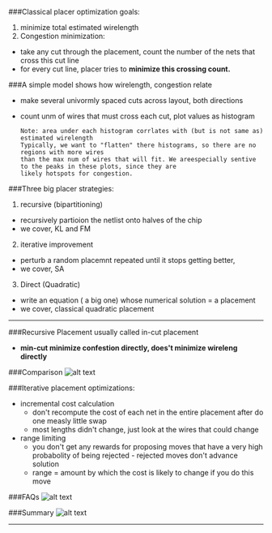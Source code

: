 ###Classical placer optimization goals:
1. minimize total estimated wirelength
2. Congestion minimization:
  - take any cut through the placement, count the number of the nets that cross this cut line
  - for every cut line, placer tries to **minimize this crossing count.**


###A simple model shows how wirelength, congestion relate
- make several univormly spaced cuts across layout, both directions
- count unm of wires that must cross each cut, plot values as histogram  

      Note: area under each histogram corrlates with (but is not same as) estimated wirelength  
      Typically, we want to "flatten" there histograms, so there are no regions with more wires 
      than the max num of wires that will fit. We areespecially sentive to the peaks in these plots, since they are
      likely hotspots for congestion.

###Three big placer strategies:
1. recursive (bipartitioning)
  - recursively partioion the netlist onto halves of the chip
  - we cover, KL and FM
2. iterative improvement
  - perturb a random placemnt repeated until it stops getting better, 
  - we cover, SA
3. Direct (Quadratic)
  - write an equation ( a big one) whose numerical solution = a placement
  - we cover, classical quadratic placement
  
---

###Recursive Placement
usually called in-cut placement
  - **min-cut minimize confestion directly, does't minimize wireleng directly**

###Comparison 
![alt text](https://github.com/lvang5378/Physical-Design-Note/blob/master/placement/pics/placer%20strategies%20compared.PNG)

###Iterative placement
optimizations:
  - incremental cost calculation
      - don't recompute the cost of each net in the entire placement after do one measly little swap
      - most lengths didn't change, just look at the wires that could change
  - range limiting
      - you don't get any rewards for proposing moves that have a very high probabolity of being rejected - rejected moves don't advance solution
      - range = amount by which the cost is likely to change if you do this move


###FAQs
![alt text](https://github.com/lvang5378/Physical-Design-Note/blob/master/placement/pics/simulated%20annealing%20FAQ.PNG)

###Summary
![alt text](https://github.com/lvang5378/Physical-Design-Note/blob/master/placement/pics/simulated%20annealing%20Summary.PNG)

---

